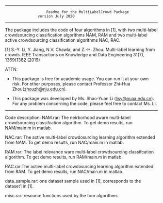 




------------------------------------------------------------------------------------------
	                   Readme for the MultiLabelCrowd Package
	 		       version July 2020
------------------------------------------------------------------------------------------

The package includes the code of four algorithms in [1],  with two multi-label crowdsourcing classification algorithms  NAM, RAM  and two multi-label active crowdsourcing classification algorithms NAC, RAC.


[1] S.-Y. Li, Y. Jiang,  N.V. Chawla, and Z.-H. Zhou. Multi-label learning from crowds. IEEE Transactions on Knowledge and Data Engineering 31(7), 1369{1382 (2019)


ATTN: 
- This package is free for academic usage. You can run it at your own risk. For other
  purposes, please contact Professor Zhi-Hua Zhou(zhouzh@nju.edu.cn).

- This package was developed by Ms. Shao-Yuan Li (lisy@nuaa.edu.cn). For any
  problem concerning the code, please feel free to contact Ms. Li.

------------------------------------------------------------------------------------------



Code description: 
NAM.rar:  The neirborhood aware multi-label crowdsourcing classifcation algorithm. To get demo results,  run NAM/main.m in matlab.


NAC.rar:  The active multi-label crowdosurcing learning algorithm extended from NAM. To get demo results,  run NAC/main.m in matlab.


RAM.rar: The label relevance ware multi-label crowdsourcing classifcation algorithm.  To get demo results,  run RAM/main.m in matlab.

RAC.rar:The active multi-label crowdosurcing learning algorithm extended from RAM. To get demo results,  run NAC/main.m in matlab.

data_sample.rar:  one dataset sample used in [1], corresponds to the dataset1 in [1].

misc.rar:  resource functions used by the four algorithms
 

